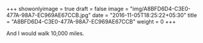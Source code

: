 +++
showonlyimage = true
draft = false
image = "img/A8BFD6D4-C3E0-477A-98A7-EC969AE67CCB.jpg"
date = "2016-11-05T18:25:22+05:30"
title = "A8BFD6D4-C3E0-477A-98A7-EC969AE67CCB"
weight = 0
+++

And I would walk 10,000 miles.

